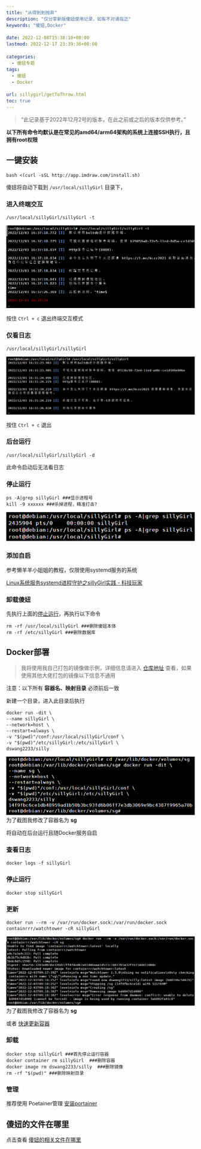 ```yaml
---
title: "从得到到抛弃"
description: "仅分享新版傻妞使用记录，如有不对请指正"
keywords: "傻妞,Docker"

date: 2022-12-08T15:38:10+08:00
lastmod: 2022-12-17 23:39:36+08:00

categories:
  - 傻妞专题
tags:
  - 傻妞
  - Docker

url: sillygirl/getToThrow.html
toc: true
---
```


> “此记录基于2022年12月2号的版本，在此之前或之后的版本仅供参考。”

**以下所有命令均默认是在常见的amd64/arm64架构的系统上连接SSH执行，且拥有root权限**

## 一键安装

```Shell
bash <(curl -sSL http://app.imdraw.com/install.sh)
```

傻妞将自动下载到 `/usr/local/sillyGirl` 目录下，

### 进入终端交互

```Shell
/usr/local/sillyGirl/sillyGirl -t
```

![image.png](getToThrow/image.png)

按住 `Ctrl + c` 退出终端交互模式

### 仅看日志

```Shell
/usr/local/sillyGirl/sillyGirl
```

![image.png](getToThrow/image1.png)

按住 `Ctrl + c` 退出

### 后台运行

```Shell
/usr/local/sillyGirl/sillyGirl -d
```

此命令启动后无法看日志

### 停止运行 

```Shell
ps -A|grep sillyGirl ###显示进程号
kill -9 xxxxxx ###杀掉进程，精准打击?
```

![image.png](getToThrow/image2.png)

### 添加自启

参考懒羊羊小姐姐的教程，仅限使用systemd服务的系统

[Linux系统服务systemd进程守护之sillyGirl实践 - 科技玩家](https://www.kejiwanjia.com/jiaocheng/zheteng/notes/74594.html##systemctl)

### 卸载傻妞

先执行上面的[停止运行](#停止运行)，再执行以下命令

```Shell
rm -rf /usr/local/sillyGirl ###删除傻妞本体
rm -rf /etc/sillyGirl ###删除数据库
```

## Docker部署

> 我将使用我自己打包的镜像做示例，详细信息请进入 [仓库地址](https://hub.docker.com/r/dswang2233/silly) 查看，如果使用其他大佬打包的镜像以下信息不通用

注意：以下所有 **容器名、映射目录** 必须前后一致

新建一个目录，进入此目录后执行

```Shell
docker run -dit \
--name sillyGirl \
--network=host \
--restart=always \
-v "$(pwd)"/conf:/usr/local/sillyGirl/conf \
-v "$(pwd)"/etc/sillyGirl:/etc/sillyGirl \
dswang2233/silly
```

![为了截图我修改了容器名为 sg](getToThrow/image3.png)
为了截图我修改了容器名为 **sg**

将自动在后台运行且随Docker服务自启

### 查看日志

```Shell
docker logs -f sillyGirl
```

### 停止运行

```Shell
docker stop sillyGirl
```

### 更新

```Shell
docker run --rm -v /var/run/docker.sock:/var/run/docker.sock containrrr/watchtower -cR sillyGirl
```

![为了截图我修改了容器名为 sg](getToThrow/image4.png)
为了截图我修改了容器名为 **sg**

或者 [快速更新容器](install-docker/install-portainer.html#快速更新容器)

### 卸载

```Shell
docker stop sillyGirl ###首先停止运行容器
docker container rm sillyGirl  ###删除容器
docker image rm dswang2233/silly  ###删除镜像
rm -rf "$(pwd)" ###删除映射目录
```

### 管理

推荐使用 Poetainer管理 [安装portainer](install-docker/install-portainer.html)

## 傻妞的文件在哪里

点击查看 [傻妞的相关文件在哪里](Q&A.html#傻妞的相关文件在哪里)